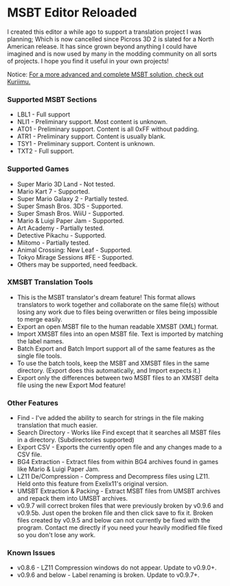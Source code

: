 # MSBT Editor Reloaded
I created this editor a while ago to support a translation project I was planning; Which is now cancelled since Picross 3D 2 is slated for a North American release. It has since grown beyond anything I could have imagined and is now used by many in the modding community on all sorts of projects. I hope you find it useful in your own projects!

Notice: [For a more advanced and complete MSBT solution, check out Kuriimu.](https://github.com/IcySon55/Kuriimu)

### Supported MSBT Sections
* LBL1 - Full support
* NLI1 - Preliminary support. Most content is unknown.
* ATO1 - Preliminary support. Content is all 0xFF without padding.
* ATR1 - Preliminary support. Content is usually blank.
* TSY1 - Preliminary support. Content is unknown.
* TXT2 - Full support.

### Supported Games
* Super Mario 3D Land - Not tested.
* Mario Kart 7 - Supported.
* Super Mario Galaxy 2 - Partially tested.
* Super Smash Bros. 3DS - Supported.
* Super Smash Bros. WiiU - Supported.
* Mario & Luigi Paper Jam - Supported.
* Art Academy - Partially tested.
* Detective Pikachu - Supported.
* Miitomo - Partially tested.
* Animal Crossing: New Leaf - Supported.
* Tokyo Mirage Sessions #FE - Supported.
* Others may be supported, need feedback.

### XMSBT Translation Tools
* This is the MSBT translator's dream feature! This format allows translators to work together and collaborate on the same file(s) without losing any work due to files being overwritten or files being impossible to merge easily.
* Export an open MSBT file to the human readable XMSBT (XML) format.
* Import XMSBT files into an open MSBT file. Text is imported by matching the label names.
* Batch Export and Batch Import support all of the same features as the single file tools.
* To use the batch tools, keep the MSBT and XMSBT files in the same directory. (Export does this automatically, and Import expects it.)
* Export only the differences between two MSBT files to an XMSBT delta file using the new Export Mod feature!

### Other Features
* Find - I've added the ability to search for strings in the file making translation that much easier.
* Search Directory - Works like Find except that it searches all MSBT files in a directory. (Subdirectories supported)
* Export CSV - Exports the currently open file and any changes made to a CSV file.
* BG4 Extraction - Extract files from within BG4 archives found in games like Mario & Luigi Paper Jam.
* LZ11 De/Compression - Compress and Decompress files using LZ11. Held onto this feature from Exelix11's original version.
* UMSBT Extraction & Packing - Extract MSBT files from UMSBT archives and repack them into UMSBT archives.
* v0.9.7 will correct broken files that were previously broken by v0.9.6 and v0.9.5b. Just open the broken file and then click save to fix it. Broken files created by v0.9.5 and below can not currently be fixed with the program. Contact me directly if you need your heavily modified file fixed so you don't lose any work.

### Known Issues
* v0.8.6 - LZ11 Compression windows do not appear. Update to v0.9.0+.
* v0.9.6 and below - Label renaming is broken. Update to v0.9.7+.
